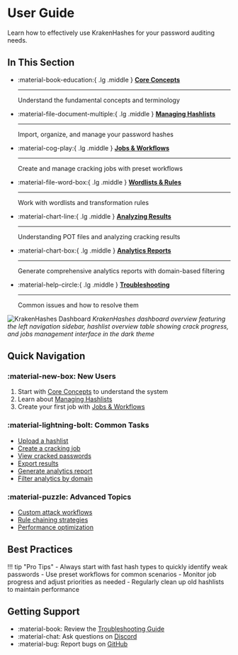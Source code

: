 # User Guide

Learn how to effectively use KrakenHashes for your password auditing needs.

## In This Section

<div class="grid cards" markdown>

-   :material-book-education:{ .lg .middle } **[Core Concepts](core-concepts.md)**

    ---

    Understand the fundamental concepts and terminology

-   :material-file-document-multiple:{ .lg .middle } **[Managing Hashlists](hashlists.md)**

    ---

    Import, organize, and manage your password hashes

-   :material-cog-play:{ .lg .middle } **[Jobs & Workflows](jobs-workflows.md)**

    ---

    Create and manage cracking jobs with preset workflows

-   :material-file-word-box:{ .lg .middle } **[Wordlists & Rules](wordlists-rules.md)**

    ---

    Work with wordlists and transformation rules

-   :material-chart-line:{ .lg .middle } **[Analyzing Results](analyzing-results.md)**

    ---

    Understanding POT files and analyzing cracking results

-   :material-chart-box:{ .lg .middle } **[Analytics Reports](analytics-reports.md)**

    ---

    Generate comprehensive analytics reports with domain-based filtering

-   :material-help-circle:{ .lg .middle } **[Troubleshooting](troubleshooting.md)**

    ---

    Common issues and how to resolve them

</div>

![KrakenHashes Dashboard](../assets/images/screenshots/dashboard_overview.png)
*KrakenHashes dashboard overview featuring the left navigation sidebar, hashlist overview table showing crack progress, and jobs management interface in the dark theme*

## Quick Navigation

### :material-new-box: **New Users**
1. Start with [Core Concepts](core-concepts.md) to understand the system
2. Learn about [Managing Hashlists](hashlists.md)
3. Create your first job with [Jobs & Workflows](jobs-workflows.md)

### :material-lightning-bolt: **Common Tasks**
- [Upload a hashlist](hashlists.md#uploading-hashlists)
- [Create a cracking job](jobs-workflows.md#creating-jobs)
- [View cracked passwords](analyzing-results.md#viewing-results)
- [Export results](analyzing-results.md#exporting-results)
- [Generate analytics report](analytics-reports.md#generating-analytics-reports)
- [Filter analytics by domain](analytics-reports.md#domain-based-filtering)

### :material-puzzle: **Advanced Topics**
- [Custom attack workflows](jobs-workflows.md#custom-workflows)
- [Rule chaining strategies](wordlists-rules.md#rule-chaining)
- [Performance optimization](jobs-workflows.md#performance-tips)

## Best Practices

!!! tip "Pro Tips"
    - Always start with fast hash types to quickly identify weak passwords
    - Use preset workflows for common scenarios
    - Monitor job progress and adjust priorities as needed
    - Regularly clean up old hashlists to maintain performance

## Getting Support

- :material-book: Review the [Troubleshooting Guide](troubleshooting.md)
- :material-chat: Ask questions on [Discord](https://discord.gg/taafA9cSFV)
- :material-bug: Report bugs on [GitHub](https://github.com/ZerkerEOD/krakenhashes/issues)